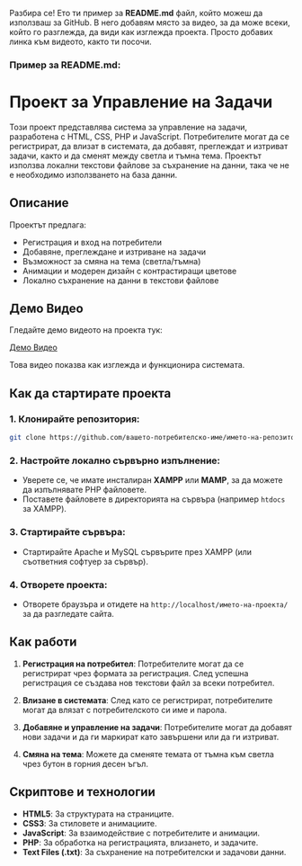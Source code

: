 Разбира се! Ето ти пример за **README.md** файл, който можеш да използваш за GitHub. В него добавям място за видео, за да може всеки, който го разглежда, да види как изглежда проекта. Просто добавих линка към видеото, както ти посочи.

### Пример за **README.md**:


# Проект за Управление на Задачи

Този проект представлява система за управление на задачи, разработена с HTML, CSS, PHP и JavaScript. Потребителите могат да се регистрират, да влизат в системата, да добавят, преглеждат и изтриват задачи, както и да сменят между светла и тъмна тема. Проектът използва локални текстови файлове за съхранение на данни, така че не е необходимо използването на база данни.

## Описание

Проектът предлага:
- Регистрация и вход на потребители
- Добавяне, преглеждане и изтриване на задачи
- Възможност за смяна на тема (светла/тъмна)
- Анимации и модерен дизайн с контрастиращи цветове
- Локално съхранение на данни в текстови файлове

## Демо Видео

Гледайте демо видеото на проекта тук:

[Демо Видео](https://youtu.be/7nVi1nsAY0k?si=_2Fh_-_3_uxSRV2Z)

Това видео показва как изглежда и функционира системата.

## Как да стартирате проекта

### 1. Клонирайте репозитория:

```bash
git clone https://github.com/вашето-потребителско-име/името-на-репозитория.git
```

### 2. Настройте локално сървърно изпълнение:
- Уверете се, че имате инсталиран **XAMPP** или **MAMP**, за да можете да изпълнявате PHP файловете.
- Поставете файловете в директорията на сървъра (например `htdocs` за XAMPP).
  
### 3. Стартирайте сървъра:
- Стартирайте Apache и MySQL сървърите през XAMPP (или съответния софтуер за сървър).
  
### 4. Отворете проекта:
- Отворете браузъра и отидете на `http://localhost/името-на-проекта/` за да разгледате сайта.

## Как работи

1. **Регистрация на потребител**: Потребителите могат да се регистрират чрез формата за регистрация. След успешна регистрация се създава нов текстови файл за всеки потребител.
   
2. **Влизане в системата**: След като се регистрират, потребителите могат да влязат с потребителското си име и парола.

3. **Добавяне и управление на задачи**: Потребителите могат да добавят нови задачи и да ги маркират като завършени или да ги изтриват.

4. **Смяна на тема**: Можете да сменяте темата от тъмна към светла чрез бутон в горния десен ъгъл.

## Скриптове и технологии

- **HTML5**: За структурата на страниците.
- **CSS3**: За стиловете и анимациите.
- **JavaScript**: За взаимодействие с потребителите и анимации.
- **PHP**: За обработка на регистрацията, влизането, и задачите.
- **Text Files (.txt)**: За съхранение на потребителски и задачови данни.

